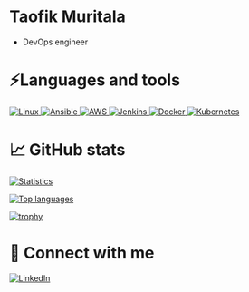 # Taofik Muritala

-   DevOps engineer

# ⚡Languages and tools

<p align="left">  
  <a href="https://www.linux.org/" target="_blank"> 
    <img alt="Linux" src="https://img.shields.io/badge/Linux-FCC624?style=for-the-badge&logo=linux&logoColor=black"/>
  </a> 
  <a href="https://www.ansible.com/" target="_blank"> 
    <img alt="Ansible" src="https://img.shields.io/badge/Ansible-000000?style=for-the-badge&logo=ansible&logoColor=white"/>
  </a> 
  <a href="https://aws.amazon.com/" target="_blank"> 
    <img alt="AWS" src="https://img.shields.io/badge/Amazon_AWS-FF9900?style=for-the-badge&logo=amazonaws&logoColor=white"/>
  </a> 
  <a href="https://www.jenkins.io/" target="_blank"> 
    <img alt="Jenkins" src="https://img.shields.io/badge/Jenkins-D24939?style=for-the-badge&logo=Jenkins&logoColor=white"/>
  </a> 
  <a href="https://www.docker.com/" target="_blank"> 
    <img alt="Docker" src="https://img.shields.io/badge/Docker-2CA5E0?style=for-the-badge&logo=docker&logoColor=white"/>
  </a> 
  <a href="https://kubernetes.io/" target="_blank">
    <img alt="Kubernetes" src="https://img.shields.io/badge/kubernetes-326ce5.svg?&style=for-the-badge&logo=kubernetes&logoColor=white"/>
  </a> 
</p>

# 📈 GitHub stats

[![Statistics](https://github-readme-stats.vercel.app/api?username=aberyomi09&theme=onedark&show_icons=true&locale=en)]()

[![Top languages](https://github-readme-stats.vercel.app/api/top-langs?username=aberyomi09&theme=onedark&show_icons=true&locale=en&layout=compact)]()

[![trophy](https://github-profile-trophy.vercel.app/?username=aberyomi09&theme=onedark&row=2&column=3)](https://github.com/ryo-ma/github-profile-trophy)

# 🤝 Connect with me

[![LinkedIn](https://img.shields.io/badge/LinkedIn-0077B5?style=for-the-badge&logo=linkedin&logoColor=white)](https://www.linkedin.com/in/taofik-muritala-80539896/)
